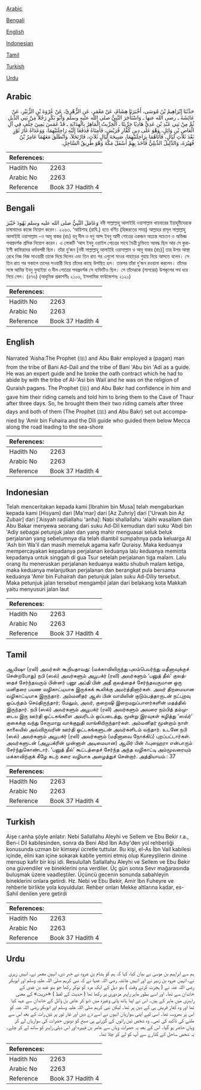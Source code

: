 [Arabic](#arabic)

[Bengali](#bengali)

[English](#english)

[Indonesian](#indonesian)

[Tamil](#tamil)

[Turkish](#turkish)

[Urdu](#urdu)

## Arabic


<div dir="rtl" lang="ar" style={{fontSize:'larger',backgroundColor:'#f8f9fa',padding:20}}>
حَدَّثَنَا إِبْرَاهِيمُ بْنُ مُوسَى، أَخْبَرَنَا هِشَامٌ، عَنْ مَعْمَرٍ، عَنِ الزُّهْرِيِّ، عَنْ عُرْوَةَ بْنِ الزُّبَيْرِ، عَنْ عَائِشَةَ ـ رضى الله عنها ـ وَاسْتَأْجَرَ النَّبِيُّ صلى الله عليه وسلم وَأَبُو بَكْرٍ رَجُلاً مِنْ بَنِي الدِّيلِ ثُمَّ مِنْ بَنِي عَبْدِ بْنِ عَدِيٍّ هَادِيًا خِرِّيتًا ـ الْخِرِّيتُ الْمَاهِرُ بِالْهِدَايَةِ ـ قَدْ غَمَسَ يَمِينَ حِلْفٍ فِي آلِ الْعَاصِ بْنِ وَائِلٍ، وَهْوَ عَلَى دِينِ كُفَّارِ قُرَيْشٍ، فَأَمِنَاهُ فَدَفَعَا إِلَيْهِ رَاحِلَتَيْهِمَا، وَوَعَدَاهُ غَارَ ثَوْرٍ بَعْدَ ثَلاَثِ لَيَالٍ، فَأَتَاهُمَا بِرَاحِلَتَيْهِمَا، صَبِيحَةَ لَيَالٍ ثَلاَثٍ، فَارْتَحَلاَ، وَانْطَلَقَ مَعَهُمَا عَامِرُ بْنُ فُهَيْرَةَ، وَالدَّلِيلُ الدِّيلِيُّ فَأَخَذَ بِهِمْ أَسْفَلَ مَكَّةَ وَهْوَ طَرِيقُ السَّاحِلِ‏.‏
</div>
<div style={{backgroundColor:'#f8f9fa',padding:20, marginBottom: 10}}><table> <thead> <tr> <th>References:</th> <th></th> </tr> </thead> <tbody><tr><td>Hadith No</td><td>2263</td></tr><tr><td>Arabic No</td><td>2263</td></tr><tr><td>Reference</td><td>Book 37 Hadith 4</td></tr></tbody></table></div>

## Bengali


<div dir="ltr" lang="bn" style={{fontSize:'larger',backgroundColor:'#f8f9fa',padding:20}}>
وَعَامَلَ النَّبِيُّ صلى الله عليه وسلم يَهُودَ خَيْبَرَ নবী সাল্লাল্লাহু আলাইহি ওয়াসাল্লাম খায়বারের ইয়াহূদীদেরকে চাষাবাদের কাজে নিয়োগ করেন। ২২৬৩. ‘আয়িশাহ (রাযি.) হতে বর্ণিত (হিজরতের সময়) আল্লাহর রাসূল সাল্লাল্লাহু আলাইহি ওয়াসাল্লাম -ও আবূ বাকর (রাঃ) বনূ দীল ও বনু আব্দ ইবনু আদী গোত্রের একজন অত্যন্ত সচেতন ও অভিজ্ঞ পথপ্রদর্শক শ্রমিক নিয়োগ করেন। এ লোকটি ‘আস ইবনু ওয়াইল গোত্রের সাথে মৈত্রী চুক্তিতে আবদ্ধ ছিল আর সে কুরাইশী কাফিরদের ধর্মাবলম্বী ছিল। তাঁরা দু’জন [নবী সাল্লাল্লাহু আলাইহি ওয়াসাল্লাম ও আবু বাকর (রাঃ)] তার উপর আস্থা রেখে নিজ নিজ সাওয়ারী তাকে দিয়ে দিলেন এবং তিন রাত পর এগুলো সাওর পাহাড়ের গুহায় নিয়ে আসতে বলেন। সে তিন রাত পর সকালে তাদের সওয়ারী নিয়ে তাঁদের কাছে উপস্থিত হল। তারপর তাঁরা দু’জন রওয়ানা করলেন। তাঁদের সঙ্গে আমির ইবনু ফুহাইয়া ও দীল গোত্রের পথপ্রদর্শক সে ব্যক্তিটিও ছিল। সে তাঁদেরকে (সাগরের) উপকূলের পথ ধরে নিয়ে গেল। (৪৭৬) (আধুনিক প্রকাশনীঃ ২১০৩, ইসলামিক ফাউন্ডেশনঃ ২১২০)
</div>
<div style={{backgroundColor:'#f8f9fa',padding:20, marginBottom: 10}}><table> <thead> <tr> <th>References:</th> <th></th> </tr> </thead> <tbody><tr><td>Hadith No</td><td>2263</td></tr><tr><td>Arabic No</td><td>2263</td></tr><tr><td>Reference</td><td>Book 37 Hadith 4</td></tr></tbody></table></div>

## English


<div dir="ltr" lang="en" style={{fontSize:'larger',backgroundColor:'#f8f9fa',padding:20}}>
Narrated 'Aisha:The Prophet (ﷺ) and Abu Bakr employed a (pagan) man from the tribe of Bani Ad-Dail and the tribe of Bani 'Abu bin 'Adi as a guide. He was an expert guide and he broke the oath contract which he had to abide by with the tribe of Al-'Asi bin Wail and he was on the religion of Quraish pagans. The Prophet (ﷺ) and Abu Bakr had confidence in him and gave him their riding camels and told him to bring them to the Cave of Thaur after three days. So, he brought them their two riding camels after three days and both of them (The Prophet (ﷺ) and Abu Bakr) set out accompanied by 'Amir bin Fuhaira and the Dili guide who guided them below Mecca along the road leading to the sea-shore
</div>
<div style={{backgroundColor:'#f8f9fa',padding:20, marginBottom: 10}}><table> <thead> <tr> <th>References:</th> <th></th> </tr> </thead> <tbody><tr><td>Hadith No</td><td>2263</td></tr><tr><td>Arabic No</td><td>2263</td></tr><tr><td>Reference</td><td>Book 37 Hadith 4</td></tr></tbody></table></div>

## Indonesian


<div dir="ltr" lang="id" style={{fontSize:'larger',backgroundColor:'#f8f9fa',padding:20}}>
Telah menceritakan kepada kami [Ibrahim bin Musa] telah mengabarkan kepada kami [Hisyam] dari [Ma'mar] dari [Az Zuhriy] dari ['Urwah bin Az Zubair] dari ['Aisyah radliallahu 'anha]: Nabi shallallahu 'alaihi wasallam dan Abu Bakar menyewa seorang dari suku Ad-Dil kemudian dari suku 'Abdi bin 'Adiy sebagai petunjuk jalan dan yang mahir menguasai seluk beluk perjalanan yang sebelumnya dia telah diambil sumpahnya pada keluarga Al 'Ash bin Wa'il dan masih memeluk agama kafir Quraisy. Maka keduanya mempercayakan kepadanya perjalanan keduanya lalu keduanya meminta kepadanya untuk singgah di gua Tsur setelah perjalanan tiga malam. Lalu orang itu meneruskan perjalanan keduanya waktu shubuh malam ketiga, maka keduanya melanjutkan perjalanan dan berangkat pula bersama keduanya 'Amir bin Fuhairah dan petunjuk jalan suku Ad-Diliy tersebut. Maka petunjuk jalan tersebut mengambil jalan dari belakang kota Makkah yaitu menyusuri jalan laut
</div>
<div style={{backgroundColor:'#f8f9fa',padding:20, marginBottom: 10}}><table> <thead> <tr> <th>References:</th> <th></th> </tr> </thead> <tbody><tr><td>Hadith No</td><td>2263</td></tr><tr><td>Arabic No</td><td>2263</td></tr><tr><td>Reference</td><td>Book 37 Hadith 4</td></tr></tbody></table></div>

## Tamil


<div dir="ltr" lang="ta" style={{fontSize:'larger',backgroundColor:'#f8f9fa',padding:20}}>
ஆயிஷா (ரலி) அவர்கள் கூறியதாவது: (மக்காவிலிருந்து புலம்பெயர்ந்து மதீனாவுக்குச் சென்றபோது) நபி (ஸல்) அவர்களும் அபூபக்ர் (ரலி) அவர்களும் ‘பனுத் தீல்’ குலத்தைச் சேர்ந்தவரும் பின்னர் பனூ அப்தி பின் அதீ குலத்தைச் சேர்ந்தவருமான ஒரு மனிதரை பயண வழிகாட்டியாக இருக்கக் கூலிக்கு அமர்த்தினார்கள். அவர் திறமையான வழிகாட்டியாக இருந்தார். அம்மனிதர் ஆஸ் பின் வாயிலின் குடும்பத்தாருடன் நட்புறவு ஒப்பந்தம் செய்திருந்தார்; மேலும், அவர், குறைஷி இறைமறுப்பாளர்களின் மதத்தில் இருந்தார். நபி (ஸல்) அவர்களும் அபூபக்ர் (ரலி) அவர்களும் அவரை நம்பித் தம்முடைய இரு ஊர்தி ஒட்டகங்களை அவரிடம் ஒப்படைத்து, மூன்று இரவுகள் கழித்து ‘ஸவ்ர்’ குகைக்கு வந்து சேருமாறு வாக்குறுதி வாங்கியிருந்தார்கள். அம்மனிதர் மூன்றாம் நாள் காலையில் அவ்விருவரின் ஊர்தி ஒட்டகங்களுடன் அவர்களிடம் வந்தார். உடனே நபி (ஸல்) அவர்களும் அபூபக்ர் (ரலி) அவர்களும் (மதீனாவை நோக்கிப்) புறப்பட்டார்கள். அவர்களுடன் (அபூபக்ரின் முன்னாள் அடிமையான) ஆமிர் பின் ஃபுஹைரா என்பாரும் சேர்ந்துகொண்டார். ‘பனுத் தீல்’ கூட்டத்தைச் சேர்ந்த அந்த வழிகாட்டி அம்மூவரையும் மக்காவிற்குக் கீழே கடற் கரை வழியாக அழைத்துச் சென்றார். அத்தியாயம் : 37
</div>
<div style={{backgroundColor:'#f8f9fa',padding:20, marginBottom: 10}}><table> <thead> <tr> <th>References:</th> <th></th> </tr> </thead> <tbody><tr><td>Hadith No</td><td>2263</td></tr><tr><td>Arabic No</td><td>2263</td></tr><tr><td>Reference</td><td>Book 37 Hadith 4</td></tr></tbody></table></div>

## Turkish


<div dir="ltr" lang="tr" style={{fontSize:'larger',backgroundColor:'#f8f9fa',padding:20}}>
Aişe r.anha şöyle anlatır: Nebi Sallallahu Aleyhi ve Sellem ve Ebu Bekir r.a., Ben-i Dil kabilesinden, sonra da Beni Abd İbn Adıy'den yol rehberliği konusunda uzman bir kimseyi ücretle tuttular. Bu kişi, el-As İbn Vail kabilesi içinde, elini kan içine sokarak kablle yemini etmiş olup Kureyşlilerin dinine mensup kafir bir kişi idi. Resulullah Sallallahu Aleyhi ve Sellem ve Ebu Bekir ona güvendiler ve bineklerini ona verdiler. Üç gün sonra Sevr mağarasında buluşmak üzere vaadleştiler. Üçüncü gecenin sonunda sabahleyin bineklerini onlara getirdi. Hz. Nebi ve Ebu Bekir, Amir İbn Fuheyre ve rehberle birlikte yola koyuldular. Rehber onları Mekke altlarına kadar, es-Sahil denilen yere getirdi
</div>
<div style={{backgroundColor:'#f8f9fa',padding:20, marginBottom: 10}}><table> <thead> <tr> <th>References:</th> <th></th> </tr> </thead> <tbody><tr><td>Hadith No</td><td>2263</td></tr><tr><td>Arabic No</td><td>2263</td></tr><tr><td>Reference</td><td>Book 37 Hadith 4</td></tr></tbody></table></div>

## Urdu


<div dir="rtl" lang="ur" style={{fontSize:'larger',backgroundColor:'#f8f9fa',padding:20}}>
ہم سے ابراہیم بن موسیٰ نے بیان کیا، کہا کہ ہم کو ہشام بن عروہ نے خبر دی، انہیں معمر نے، انہیں زہری نے، انہیں عروہ بن زبیر نے اور انہیں عائشہ رضی اللہ عنہا نے کہ نبی کریم صلی اللہ علیہ وسلم اور ابوبکر رضی اللہ عنہ نے ( ہجرت کرتے وقت ) بنو دیل کے ایک مرد کو نوکر رکھا جو بنو عبد بن عدی کے خاندان سے تھا۔ اور اسے بطور ماہر راہبر مزدوری پر رکھا تھا ( حدیث کے لفظ ) «خريت» کے معنی راہبری میں ماہر کے ہیں۔ اس نے اپنا ہاتھ پانی وغیرہ میں ڈبو کر عاص بن وائل کے خاندان سے عہد کیا تھا اور وہ کفار قریش ہی کے دین پر تھا۔ لیکن نبی کریم صلی اللہ علیہ وسلم اور ابوبکر رضی اللہ عنہ کو اس پر بھروسہ تھا۔ اسی لیے اپنی سواریاں انہوں نے اسے دے دیں اور غار ثور پر تین رات کے بعد اس سے ملنے کی تاکید کی تھی۔ وہ شخص تین راتوں کے گزرتے ہی صبح کو دونوں حضرات کی سواریاں لے کر وہاں حاضر ہو گیا۔ اس کے بعد یہ حضرات وہاں سے عامر بن فہیرہ اور اس دیلی راہبر کو ساتھ لے کر چلے۔ یہ شخص ساحل کے کنارے سے آپ کو لے کر چلا تھا۔
</div>
<div style={{backgroundColor:'#f8f9fa',padding:20, marginBottom: 10}}><table> <thead> <tr> <th>References:</th> <th></th> </tr> </thead> <tbody><tr><td>Hadith No</td><td>2263</td></tr><tr><td>Arabic No</td><td>2263</td></tr><tr><td>Reference</td><td>Book 37 Hadith 4</td></tr></tbody></table></div>